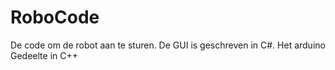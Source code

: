 # RoboCode
De code om de robot aan te sturen. De GUI is geschreven in C#. Het arduino Gedeelte in C++
